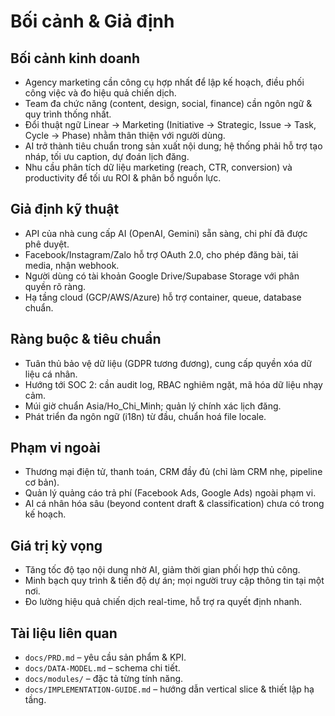 ﻿# Bối cảnh & Giả định

## Bối cảnh kinh doanh
- Agency marketing cần công cụ hợp nhất để lập kế hoạch, điều phối công việc và đo hiệu quả chiến dịch.
- Team đa chức năng (content, design, social, finance) cần ngôn ngữ & quy trình thống nhất.
- Đổi thuật ngữ Linear → Marketing (Initiative → Strategic, Issue → Task, Cycle → Phase) nhằm thân thiện với người dùng.
- AI trở thành tiêu chuẩn trong sản xuất nội dung; hệ thống phải hỗ trợ tạo nháp, tối ưu caption, dự đoán lịch đăng.
- Nhu cầu phân tích dữ liệu marketing (reach, CTR, conversion) và productivity để tối ưu ROI & phân bổ nguồn lực.

## Giả định kỹ thuật
- API của nhà cung cấp AI (OpenAI, Gemini) sẵn sàng, chi phí đã được phê duyệt.
- Facebook/Instagram/Zalo hỗ trợ OAuth 2.0, cho phép đăng bài, tải media, nhận webhook.
- Người dùng có tài khoản Google Drive/Supabase Storage với phân quyền rõ ràng.
- Hạ tầng cloud (GCP/AWS/Azure) hỗ trợ container, queue, database chuẩn.

## Ràng buộc & tiêu chuẩn
- Tuân thủ bảo vệ dữ liệu (GDPR tương đương), cung cấp quyền xóa dữ liệu cá nhân.
- Hướng tới SOC 2: cần audit log, RBAC nghiêm ngặt, mã hóa dữ liệu nhạy cảm.
- Múi giờ chuẩn Asia/Ho_Chi_Minh; quản lý chính xác lịch đăng.
- Phát triển đa ngôn ngữ (i18n) từ đầu, chuẩn hoá file locale.

## Phạm vi ngoài
- Thương mại điện tử, thanh toán, CRM đầy đủ (chỉ làm CRM nhẹ, pipeline cơ bản).
- Quản lý quảng cáo trả phí (Facebook Ads, Google Ads) ngoài phạm vi.
- AI cá nhân hóa sâu (beyond content draft & classification) chưa có trong kế hoạch.

## Giá trị kỳ vọng
- Tăng tốc độ tạo nội dung nhờ AI, giảm thời gian phối hợp thủ công.
- Minh bạch quy trình & tiến độ dự án; mọi người truy cập thông tin tại một nơi.
- Đo lường hiệu quả chiến dịch real-time, hỗ trợ ra quyết định nhanh.

## Tài liệu liên quan
- `docs/PRD.md` – yêu cầu sản phẩm & KPI.
- `docs/DATA-MODEL.md` – schema chi tiết.
- `docs/modules/` – đặc tả từng tính năng.
- `docs/IMPLEMENTATION-GUIDE.md` – hướng dẫn vertical slice & thiết lập hạ tầng.

